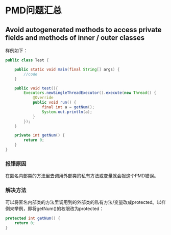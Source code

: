 # PMD问题汇总

## Avoid autogenerated methods to access private fields and methods of inner / outer classes

样例如下：
```java
public class Test {

    public static void main(final String[] args) {
        //code
    }

    public void test(){
        Executors.newSingleThreadExecutor().execute(new Thread() {
            @Override
            public void run() {
                final int a = getNum();
                System.out.println(a);
            }
        });
    }

    private int getNum() {
        return 0;
    }
}
```

<!--more-->
### 报错原因

在匿名内部类的方法里去调用外部类的私有方法或变量就会报这个PMD错误。

### 解决方法

可以将匿名内部类的方法里调用到的外部类的私有方法/变量改成protected。以样例来举例，即将getNum()的权限改为protected：

```java
protected int getNum() {
    return 0;
}
```